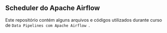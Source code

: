 ## Scheduler do Apache Airflow
  Este repositório contém alguns arquivos e códigos utilizados durante curso de `Data Pipelines com Apache Airflow `.